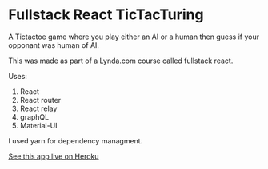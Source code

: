 # Fullstack React TicTacTuring

A Tictactoe game where you play either an AI or a human then guess if your opponant was human of AI.

This was made as part of a Lynda.com course called fullstack react.

Uses:

1. React
2. React router
3. React relay
4. graphQL
5. Material-UI

I used yarn for dependency managment.

[See this app live on Heroku](https://tictacturing-awatkin.herokuapp.com/)